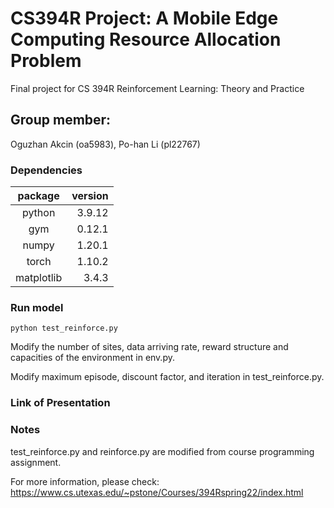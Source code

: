 # CS394R Project: A Mobile Edge Computing Resource Allocation Problem
Final project for CS 394R Reinforcement Learning: Theory and Practice

## Group member: 
Oguzhan Akcin (oa5983), Po-han Li (pl22767)

### Dependencies
|package|version|
|:-----:|------:|
|python | 3.9.12|
|gym    | 0.12.1|
|numpy  | 1.20.1|
|torch  | 1.10.2|
|matplotlib|3.4.3|

### Run model

```python test_reinforce.py```

Modify the number of sites, data arriving rate, reward structure and capacities of the environment in env.py.

Modify maximum episode, discount factor, and iteration in test_reinforce.py.


### Link of Presentation

### Notes
test_reinforce.py and reinforce.py are modified from course programming assignment.

For more information, please check: https://www.cs.utexas.edu/~pstone/Courses/394Rspring22/index.html